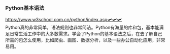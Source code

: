 ###  Python基本语法
https://www.w3school.com.cn/python/index.asp🛩️🛩️🛩️  
Python真的非常简单，语法规则也非常简洁。Python有海量的库和包，基本能满足日常生活工作中的大多数需求。学会了Python的基本语法之后，在去了解自己所需的包怎么使用，比如爬虫、画图、数据分析，以及一些办公自动化应用，非常易用。

